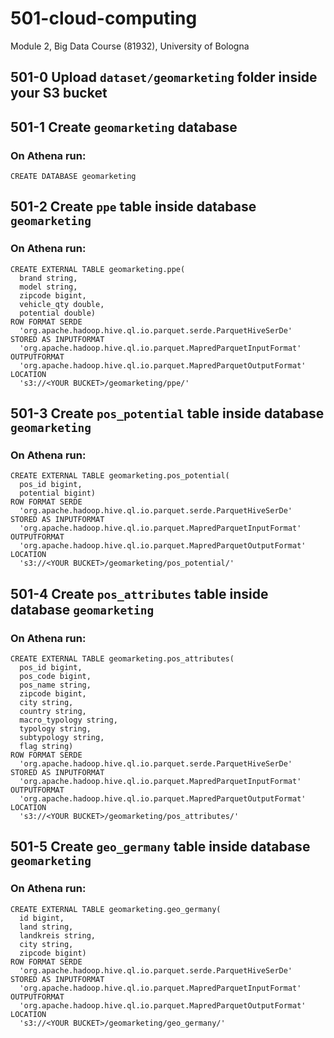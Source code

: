 # 501-cloud-computing

Module 2, Big Data Course (81932), University of Bologna

## 501-0 Upload ```dataset/geomarketing``` folder inside your S3 bucket

## 501-1 Create ```geomarketing```  database

### On Athena run:

``` 
CREATE DATABASE geomarketing
```

## 501-2 Create ```ppe``` table inside database ```geomarketing```

### On Athena run:

``` 
CREATE EXTERNAL TABLE geomarketing.ppe(
  brand string, 
  model string, 
  zipcode bigint, 
  vehicle_qty double, 
  potential double)
ROW FORMAT SERDE 
  'org.apache.hadoop.hive.ql.io.parquet.serde.ParquetHiveSerDe' 
STORED AS INPUTFORMAT 
  'org.apache.hadoop.hive.ql.io.parquet.MapredParquetInputFormat' 
OUTPUTFORMAT 
  'org.apache.hadoop.hive.ql.io.parquet.MapredParquetOutputFormat'
LOCATION
  's3://<YOUR BUCKET>/geomarketing/ppe/'
```

## 501-3 Create ```pos_potential``` table inside database ```geomarketing```

### On Athena run:

``` 
CREATE EXTERNAL TABLE geomarketing.pos_potential(
  pos_id bigint, 
  potential bigint)
ROW FORMAT SERDE 
  'org.apache.hadoop.hive.ql.io.parquet.serde.ParquetHiveSerDe' 
STORED AS INPUTFORMAT 
  'org.apache.hadoop.hive.ql.io.parquet.MapredParquetInputFormat' 
OUTPUTFORMAT 
  'org.apache.hadoop.hive.ql.io.parquet.MapredParquetOutputFormat'
LOCATION
  's3://<YOUR BUCKET>/geomarketing/pos_potential/'
```

## 501-4 Create ```pos_attributes``` table inside database ```geomarketing```

### On Athena run:

``` 
CREATE EXTERNAL TABLE geomarketing.pos_attributes(
  pos_id bigint, 
  pos_code bigint, 
  pos_name string, 
  zipcode bigint, 
  city string, 
  country string, 
  macro_typology string, 
  typology string, 
  subtypology string, 
  flag string)
ROW FORMAT SERDE 
  'org.apache.hadoop.hive.ql.io.parquet.serde.ParquetHiveSerDe' 
STORED AS INPUTFORMAT 
  'org.apache.hadoop.hive.ql.io.parquet.MapredParquetInputFormat' 
OUTPUTFORMAT 
  'org.apache.hadoop.hive.ql.io.parquet.MapredParquetOutputFormat'
LOCATION
  's3://<YOUR BUCKET>/geomarketing/pos_attributes/'
```

## 501-5 Create ```geo_germany``` table inside database ```geomarketing```

### On Athena run:

``` 
CREATE EXTERNAL TABLE geomarketing.geo_germany(
  id bigint, 
  land string, 
  landkreis string, 
  city string, 
  zipcode bigint)
ROW FORMAT SERDE 
  'org.apache.hadoop.hive.ql.io.parquet.serde.ParquetHiveSerDe' 
STORED AS INPUTFORMAT 
  'org.apache.hadoop.hive.ql.io.parquet.MapredParquetInputFormat' 
OUTPUTFORMAT 
  'org.apache.hadoop.hive.ql.io.parquet.MapredParquetOutputFormat'
LOCATION
  's3://<YOUR BUCKET>/geomarketing/geo_germany/'
```